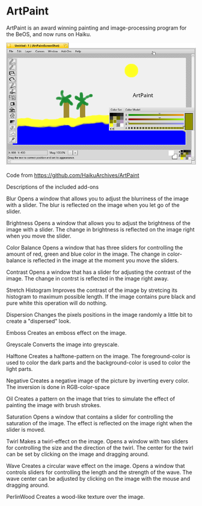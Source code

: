 ArtPaint
======================
ArtPaint is an award winning painting and image-processing program for the BeOS, and now runs on Haiku.

![ArtPaintScreenShot](/ArtPaintScreenShot.png)

Code from
https://github.com/HaikuArchives/ArtPaint


Descriptions of the included add-ons

Blur
Opens a window that allows you to adjust the blurriness of the image with a slider. The blur is reflected on the image when you let go of the slider.

Brightness
Opens a window that allows you to adjust the brightness of the image with a slider. The change in brightness is reflected on the image right when you move the slider.

Color Balance
Opens a window that has three sliders for controlling the amount of red, green and blue color in the image. The change in color-balance is reflected in the image at the moment you move the sliders.

Contrast
Opens a window that has a slider for adjusting the contrast of the image. The change in contrst is reflected in the image right away.

Stretch Histogram
Improves the contrast of the image by stretcing its histogram to maximum possible length. If the image contains pure black and pure white this operation will do nothing.

Dispersion
Changes the pixels positions in the image randomly a little bit to create a "dispersed" look.

Emboss
Creates an emboss effect on the image.

Greyscale
Converts the image into greyscale.

Halftone
Creates a halftone-pattern on the image. The foreground-color is used to color the dark parts and the background-color is used to color the light parts.

Negative
Creates a negative image of the picture by inverting every color. The inversion is done in RGB-color-space

Oil
Creates a pattern on the image that tries to simulate the effect of painting the image with brush strokes.

Saturation
Opens a window that contains a slider for controlling the saturation of the image. The effect is reflected on the image right when the slider is moved.

Twirl
Makes a twirl-effect on the image. Opens a window with two sliders for controlling the size and the direction of the twirl. The center for the twirl can be set by clicking on the image and dragging around.

Wave
Creates a circular wave effect on the image. Opens a window that controls sliders for controlling the length and the strength of the wave. The wave center can be adjusted by clicking on the image with the mouse and dragging around.

PerlinWood
Creates a wood-like texture over the image.


